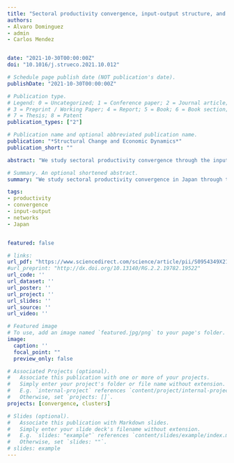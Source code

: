 ```yaml
---
title: "Sectoral productivity convergence, input-output structure, and network communities in Japan"
authors:
- Alvaro Dominguez
- admin
- Carlos Mendez


date: "2021-10-30T00:00:00Z"
doi: "10.1016/j.strueco.2021.10.012"

# Schedule page publish date (NOT publication's date).
publishDate: "2021-10-30T00:00:00Z"

# Publication type.
# Legend: 0 = Uncategorized; 1 = Conference paper; 2 = Journal article;
# 3 = Preprint / Working Paper; 4 = Report; 5 = Book; 6 = Book section;
# 7 = Thesis; 8 = Patent
publication_types: ["2"]

# Publication name and optional abbreviated publication name.
publication: "*Structural Change and Economic Dynamics*"
publication_short: ""

abstract: "We study sectoral productivity convergence through the input-output structure of the economy and its network representation. In particular, we study 106 production sectors in Japan over the 2003-2012 period and identify highly interconnected sectors using community detection algorithms. We next characterize the dynamics of these communities by evaluating the evolution of productivity dispersion using parametric and nonparametric frameworks of sectoral productivity convergence. We find two dominant communities: The central members of community 1 are mostly service-related industries, while the central members of community 2 are mostly high-tech manufacturing industries. The convergence analyses indicate that the two communities have contrasting convergence-divergence patterns. Robust convergence is only found for community 1. In contrast, community 2 appears to be the source of the weak divergence pattern that is observed across all industries in Japan."

# Summary. An optional shortened abstract.
summary: "We study sectoral productivity convergence in Japan through the input-output structure of the economy and its network representation."

tags:
- productivity
- convergence
- input-output
- networks
- Japan


featured: false

# links:
url_pdf: "https://www.sciencedirect.com/science/article/pii/S0954349X21001442"
#url_preprint: "http://dx.doi.org/10.13140/RG.2.2.19782.19522"
url_code: ''
url_dataset: ''
url_poster: ''
url_project: ''
url_slides: ''
url_source: ''
url_video: ''

# Featured image
# To use, add an image named `featured.jpg/png` to your page's folder.
image:
  caption: ''
  focal_point: ""
  preview_only: false

# Associated Projects (optional).
#   Associate this publication with one or more of your projects.
#   Simply enter your project's folder or file name without extension.
#   E.g. `internal-project` references `content/project/internal-project/index.md`.
#   Otherwise, set `projects: []`.
projects: [convergence, clusters]

# Slides (optional).
#   Associate this publication with Markdown slides.
#   Simply enter your slide deck's filename without extension.
#   E.g. `slides: "example"` references `content/slides/example/index.md`.
#   Otherwise, set `slides: ""`.
# slides: example
---
```

